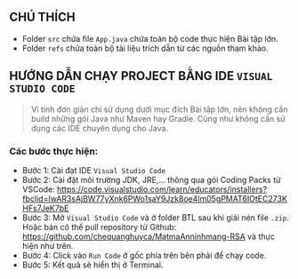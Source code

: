 ## CHÚ THÍCH
- Folder `src` chứa file `App.java` chứa toàn bộ code thực hiện Bài tập lớn.
- Folder `refs` chứa toàn bộ tài liệu trích dẫn từ các nguồn tham khảo.

## HƯỚNG DẪN CHẠY PROJECT BẰNG IDE `VISUAL STUDIO CODE`
> Vì tính đơn giản chỉ sử dụng dưới mục đích Bài tập lớn, nên không cần build những gói Java như Maven hay Gradle. Cũng như không cần sử dụng các IDE chuyên dụng cho Java.

### Các bước thực hiện:
- Bước 1: Cài đạt IDE `Visual Studio Code`
- Bước 2: Cài đặt môi trường JDK, JRE,... thông qua gói Coding Packs từ VSCode: https://code.visualstudio.com/learn/educators/installers?fbclid=IwAR3sAjBW77yXnk6PWo1saY9Jzk8oe4lm05gPMAT6IOtEC273KHFs7JeK7bE
- Bước 3: Mở `Visual Studio Code` và ở folder BTL sau khi giải nén file `.zip`. Hoặc bản có thể pull repository từ Github: https://github.com/chequanghuyca/MatmaAnninhmang-RSA và thực hiện như trên.
- Bước 4: Click vào `Run Code` ở gốc phía trên bên phải để chạy code.
- Bước 5: Kết quả sẽ hiển thị ở Terminal.